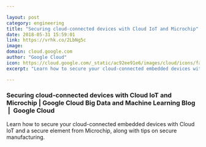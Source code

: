```yaml
---

layout: post
category: engineering
title: "Securing cloud-connected devices with Cloud IoT and Microchip"
date: 2018-05-31 15:59:01
link: https://vrhk.co/2LbNg5c
image: 
domain: cloud.google.com
author: "Google Cloud"
icon: https://cloud.google.com/_static/ac92ee91e6/images/cloud/icons/favicons/onecloud/apple-icon.png
excerpt: "Learn how to secure your cloud-connected embedded devices with Cloud IoT and a secure element from Microchip, along with tips on secure manufacturing."

---
```


### Securing cloud-connected devices with Cloud IoT and Microchip | Google Cloud Big Data and Machine Learning Blog  |  Google Cloud

Learn how to secure your cloud-connected embedded devices with Cloud IoT and a secure element from Microchip, along with tips on secure manufacturing.